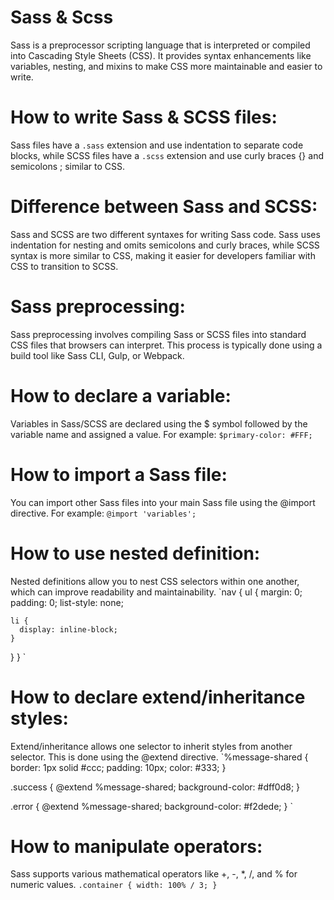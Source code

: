 # Sass & Scss
Sass is a preprocessor scripting language that is interpreted or compiled into Cascading Style Sheets (CSS). It provides syntax enhancements like variables, nesting, and mixins to make CSS more maintainable and easier to write.
# How to write Sass & SCSS files:
Sass files have a `.sass` extension and use indentation to separate code blocks, while SCSS files have a `.scss` extension and use curly braces {} and semicolons ; similar to CSS.
# Difference between Sass and SCSS:
Sass and SCSS are two different syntaxes for writing Sass code. Sass uses indentation for nesting and omits semicolons and curly braces, while SCSS syntax is more similar to CSS, making it easier for developers familiar with CSS to transition to SCSS.
# Sass preprocessing:
Sass preprocessing involves compiling Sass or SCSS files into standard CSS files that browsers can interpret. This process is typically done using a build tool like Sass CLI, Gulp, or Webpack.
# How to declare a variable:
Variables in Sass/SCSS are declared using the $ symbol followed by the variable name and assigned a value. For example: `$primary-color: #FFF;`
# How to import a Sass file:
You can import other Sass files into your main Sass file using the @import directive. For example: `@import 'variables';`
# How to use nested definition:
Nested definitions allow you to nest CSS selectors within one another, which can improve readability and maintainability.
`nav {
  ul {
    margin: 0;
    padding: 0;
    list-style: none;

    li {
      display: inline-block;
    }
  }
}
`
# How to declare extend/inheritance styles:
Extend/inheritance allows one selector to inherit styles from another selector. This is done using the @extend directive.
`%message-shared {
  border: 1px solid #ccc;
  padding: 10px;
  color: #333;
}

.success {
  @extend %message-shared;
  background-color: #dff0d8;
}

.error {
  @extend %message-shared;
  background-color: #f2dede;
}
`
# How to manipulate operators:
Sass supports various mathematical operators like +, -, *, /, and % for numeric values. 
`.container {
  width: 100% / 3;
}
`